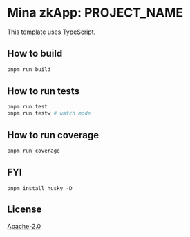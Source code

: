 # Mina zkApp: PROJECT_NAME

This template uses TypeScript.

## How to build

```sh
pnpm run build
```

## How to run tests

```sh
pnpm run test
pnpm run testw # watch mode
```

## How to run coverage

```sh
pnpm run coverage
```

## FYI

```
pnpm install husky -D
```

## License

[Apache-2.0](LICENSE)
